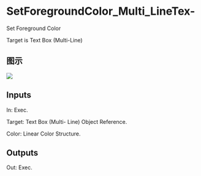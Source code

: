 # SetForegroundColor_Multi_LineTex-

Set Foreground Color

Target is Text Box (Multi-Line)

## 图示

![]($-20221218-21360522.png)

## Inputs

In: Exec.

Target: Text Box (Multi- Line) Object Reference.

Color: Linear Color Structure.  

## Outputs

Out: Exec.

